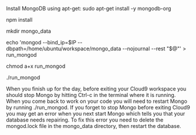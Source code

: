 Install MongoDB using apt-get:
sudo apt-get install -y mongodb-org

npm install

mkdir mongo_data

echo 'mongod --bind_ip=$IP --dbpath=/home/ubuntu/workspace/mongo_data --nojournal --rest "$@"' > run_mongod

chmod a+x run_mongod

./run_mongod


When you finish up for the day, before exiting your Cloud9 workspace you should stop Mongo by hitting Ctrl-c in the terminal where it is running. When you come back to work on your code you will need to restart Mongo by running ./run_mongod. If you forget to stop Mongo before exiting Cloud9 you may get an error when you next start Mongo which tells you that your database needs repairing. To fix this error you need to delete the mongod.lock file in the mongo_data directory, then restart the database.
